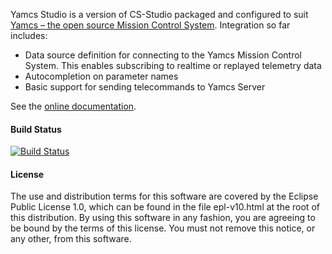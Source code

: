 Yamcs Studio is a version of CS-Studio packaged and configured to suit [Yamcs – the open source Mission Control System](https://github.com/yamcs/yamcs). Integration so far includes:
* Data source definition for connecting to the Yamcs Mission Control System. This enables subscribing to realtime or replayed telemetry data
* Autocompletion on parameter names
* Basic support for sending telecommands to Yamcs Server


See the [online documentation](https://github.com/yamcs/yamcs-studio/wiki).

#### Build Status
[![Build Status](https://travis-ci.org/yamcs/yamcs-studio.svg?branch=master)](https://travis-ci.org/yamcs/yamcs-studio)

#### License
The use and distribution terms for this software are covered by the Eclipse Public License 1.0, which can be found in the file epl-v10.html at the root of this distribution. By using this software in any fashion, you are agreeing to be bound by the terms of this license. You must not remove this notice, or any other, from this software.
